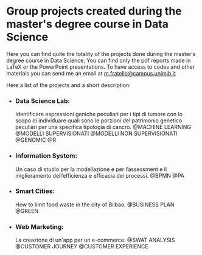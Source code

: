 # Group projects created during the master's degree course in Data Science

Here you can find quite the totality of the projects done during the master's degree course in Data Science.
You can find only the pdf reports made in LaTeX or the PowerPoint presentations.
To have access to codes and other materials you can send me an email at m.fratello@campus.unimib.it

Here a list of the projects and a short description:
- ### Data Science Lab: 
  Identificare espressioni geniche peculiari per i tipi di tumore con lo scopo di individuare quali sono le porzioni del patrimonio genetico peculiari per una specifica tipologia di cancro.
  @MACHINE LEARNING @MODELLI SUPERVISIONATI @MODELLI NON SUPERVISIONATI @GENOMIC @R
- ### Information System: 
  Un caso di studio per la modellazione e per l’assessment e il miglioramento dell’efficienza e efficacia dei processi.
  @BPMN @PA
- ### Smart Cities: 
  How to limit food waste in the city of Bilbao.
  @BUSINESS PLAN @GREEN
- ### Web Marketing: 
  La creazione di un'app per un e-commerce.
  @SWAT ANALYSIS @CUSTOMER JOURNEY @CUSTOMER EXPERIENCE





